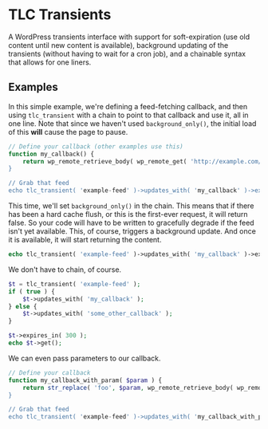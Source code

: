 # TLC Transients

A WordPress transients interface with support for soft-expiration (use old content until new content is available), background updating of the transients (without having to wait for a cron job), and a chainable syntax that allows for one liners.

## Examples

In this simple example, we're defining a feed-fetching callback, and then using ```tlc_transient``` with a chain to point to that callback and use it, all in one line. Note that since we haven't used ```background_only()```, the initial load of this **will** cause the page to pause.

```php
// Define your callback (other examples use this)
function my_callback() {
	return wp_remote_retrieve_body( wp_remote_get( 'http://example.com/feed.xml, array( 'timeout' => 30 ) ) );
}

// Grab that feed
echo tlc_transient( 'example-feed' )->updates_with( 'my_callback' )->expires_in( 300 )->get();
```
This time, we'll set ```background_only()``` in the chain. This means that if there has been a hard cache flush, or this is the first-ever request, it will return false. So your code will have to be written to gracefully degrade if the feed isn't yet available. This, of course, triggers a background update. And once it is available, it will start returning the content.

```php
echo tlc_transient( 'example-feed' )->updates_with( 'my_callback' )->expires_in( 300 )->background_only()->get();
```

We don't have to chain, of course.

```php
$t = tlc_transient( 'example-feed' );
if ( true ) {
	$t->updates_with( 'my_callback' );
} else {
	$t->updates_with( 'some_other_callback' );
}

$t->expires_in( 300 );
echo $t->get();
```
We can even pass parameters to our callback.

```php
// Define your callback
function my_callback_with_param( $param ) {
	return str_replace( 'foo', $param, wp_remote_retrieve_body( wp_remote_get( 'http://example.com/feed.xml, array( 'timeout' => 30 ) ) ) );
}

// Grab that feed
echo tlc_transient( 'example-feed' )->updates_with( 'my_callback_with_param', array( 'bar' ) )->expires_in( 300 )->background_only()->get();
```